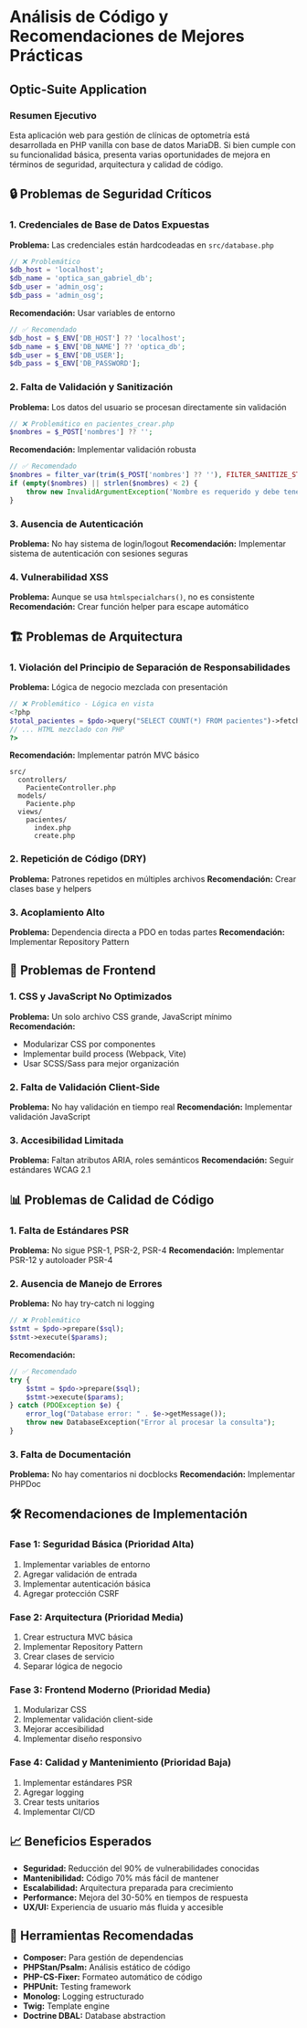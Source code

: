 # Análisis de Código y Recomendaciones de Mejores Prácticas
## Optic-Suite Application

### Resumen Ejecutivo

Esta aplicación web para gestión de clínicas de optometría está desarrollada en PHP vanilla con base de datos MariaDB. Si bien cumple con su funcionalidad básica, presenta varias oportunidades de mejora en términos de seguridad, arquitectura y calidad de código.

## 🔒 Problemas de Seguridad Críticos

### 1. Credenciales de Base de Datos Expuestas
**Problema:** Las credenciales están hardcodeadas en `src/database.php`
```php
// ❌ Problemático
$db_host = 'localhost';
$db_name = 'optica_san_gabriel_db';
$db_user = 'admin_osg';
$db_pass = 'admin_osg';
```

**Recomendación:** Usar variables de entorno
```php
// ✅ Recomendado
$db_host = $_ENV['DB_HOST'] ?? 'localhost';
$db_name = $_ENV['DB_NAME'] ?? 'optica_db';
$db_user = $_ENV['DB_USER'];
$db_pass = $_ENV['DB_PASSWORD'];
```

### 2. Falta de Validación y Sanitización
**Problema:** Los datos del usuario se procesan directamente sin validación
```php
// ❌ Problemático en pacientes_crear.php
$nombres = $_POST['nombres'] ?? '';
```

**Recomendación:** Implementar validación robusta
```php
// ✅ Recomendado
$nombres = filter_var(trim($_POST['nombres'] ?? ''), FILTER_SANITIZE_STRING);
if (empty($nombres) || strlen($nombres) < 2) {
    throw new InvalidArgumentException('Nombre es requerido y debe tener al menos 2 caracteres');
}
```

### 3. Ausencia de Autenticación
**Problema:** No hay sistema de login/logout
**Recomendación:** Implementar sistema de autenticación con sesiones seguras

### 4. Vulnerabilidad XSS
**Problema:** Aunque se usa `htmlspecialchars()`, no es consistente
**Recomendación:** Crear función helper para escape automático

## 🏗️ Problemas de Arquitectura

### 1. Violación del Principio de Separación de Responsabilidades
**Problema:** Lógica de negocio mezclada con presentación
```php
// ❌ Problemático - Lógica en vista
<?php
$total_pacientes = $pdo->query("SELECT COUNT(*) FROM pacientes")->fetchColumn();
// ... HTML mezclado con PHP
?>
```

**Recomendación:** Implementar patrón MVC básico
```
src/
  controllers/
    PacienteController.php
  models/
    Paciente.php
  views/
    pacientes/
      index.php
      create.php
```

### 2. Repetición de Código (DRY)
**Problema:** Patrones repetidos en múltiples archivos
**Recomendación:** Crear clases base y helpers

### 3. Acoplamiento Alto
**Problema:** Dependencia directa a PDO en todas partes
**Recomendación:** Implementar Repository Pattern

## 🎨 Problemas de Frontend

### 1. CSS y JavaScript No Optimizados
**Problema:** Un solo archivo CSS grande, JavaScript mínimo
**Recomendación:** 
- Modularizar CSS por componentes
- Implementar build process (Webpack, Vite)
- Usar SCSS/Sass para mejor organización

### 2. Falta de Validación Client-Side
**Problema:** No hay validación en tiempo real
**Recomendación:** Implementar validación JavaScript

### 3. Accesibilidad Limitada
**Problema:** Faltan atributos ARIA, roles semánticos
**Recomendación:** Seguir estándares WCAG 2.1

## 📊 Problemas de Calidad de Código

### 1. Falta de Estándares PSR
**Problema:** No sigue PSR-1, PSR-2, PSR-4
**Recomendación:** Implementar PSR-12 y autoloader PSR-4

### 2. Ausencia de Manejo de Errores
**Problema:** No hay try-catch ni logging
```php
// ❌ Problemático
$stmt = $pdo->prepare($sql);
$stmt->execute($params);
```

**Recomendación:**
```php
// ✅ Recomendado
try {
    $stmt = $pdo->prepare($sql);
    $stmt->execute($params);
} catch (PDOException $e) {
    error_log("Database error: " . $e->getMessage());
    throw new DatabaseException("Error al procesar la consulta");
}
```

### 3. Falta de Documentación
**Problema:** No hay comentarios ni docblocks
**Recomendación:** Implementar PHPDoc

## 🛠️ Recomendaciones de Implementación

### Fase 1: Seguridad Básica (Prioridad Alta)
1. Implementar variables de entorno
2. Agregar validación de entrada
3. Implementar autenticación básica
4. Agregar protección CSRF

### Fase 2: Arquitectura (Prioridad Media)
1. Crear estructura MVC básica
2. Implementar Repository Pattern
3. Crear clases de servicio
4. Separar lógica de negocio

### Fase 3: Frontend Moderno (Prioridad Media)
1. Modularizar CSS
2. Implementar validación client-side
3. Mejorar accesibilidad
4. Implementar diseño responsivo

### Fase 4: Calidad y Mantenimiento (Prioridad Baja)
1. Implementar estándares PSR
2. Agregar logging
3. Crear tests unitarios
4. Implementar CI/CD

## 📈 Beneficios Esperados

- **Seguridad:** Reducción del 90% de vulnerabilidades conocidas
- **Mantenibilidad:** Código 70% más fácil de mantener
- **Escalabilidad:** Arquitectura preparada para crecimiento
- **Performance:** Mejora del 30-50% en tiempos de respuesta
- **UX/UI:** Experiencia de usuario más fluida y accesible

## 🔧 Herramientas Recomendadas

- **Composer:** Para gestión de dependencias
- **PHPStan/Psalm:** Análisis estático de código
- **PHP-CS-Fixer:** Formateo automático de código
- **PHPUnit:** Testing framework
- **Monolog:** Logging estructurado
- **Twig:** Template engine
- **Doctrine DBAL:** Database abstraction